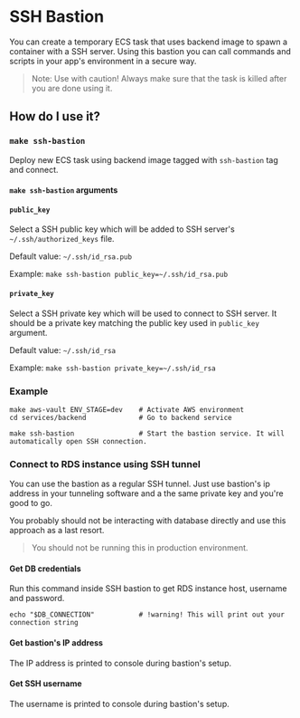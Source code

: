 # SSH Bastion

You can create a temporary ECS task that uses backend image to spawn a container with a SSH server.
Using this bastion you can call commands and scripts in your app's environment in a secure way.

> Note: Use with caution! Always make sure that the task is killed after you are done using it.

## How do I use it?

### `make ssh-bastion`
Deploy new ECS task using backend image tagged with `ssh-bastion` tag and connect.

#### `make ssh-bastion` arguments

#### `public_key`
Select a SSH public key which will be added to SSH server's `~/.ssh/authorized_keys` file.

Default value: `~/.ssh/id_rsa.pub`

Example: `make ssh-bastion public_key=~/.ssh/id_rsa.pub`

#### `private_key`
Select a SSH private key which will be used to connect to SSH server. It should be a private key matching the public key
used in `public_key` argument.

Default value: `~/.ssh/id_rsa`

Example: `make ssh-bastion private_key=~/.ssh/id_rsa`

### Example
```shell
make aws-vault ENV_STAGE=dev    # Activate AWS environment
cd services/backend             # Go to backend service

make ssh-bastion                # Start the bastion service. It will automatically open SSH connection.
```



### Connect to RDS instance using SSH tunnel 
You can use the bastion as a regular SSH tunnel. Just use bastion's ip address in your tunneling software and a the same
private key and you're good to go.

You probably should not be interacting with database directly and use this approach as a last resort.

> You should not be running this in production environment.


#### Get DB credentials
Run this command inside SSH bastion to get RDS instance host, username and password. 
```shell
echo "$DB_CONNECTION"           # !warning! This will print out your connection string
```

#### Get bastion's IP address
The IP address is printed to console during bastion's setup.

#### Get SSH username
The username is printed to console during bastion's setup.
